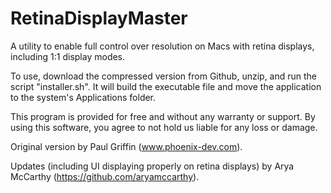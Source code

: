RetinaDisplayMaster
===================

A utility to enable full control over resolution on Macs with retina displays, including 1:1 display modes.

To use, download the compressed version from Github, unzip, and run the script "installer.sh". It will build the executable file and move the application to the system's Applications folder.

This program is provided for free and without any warranty or support.  By using this software, you agree to not hold us liable for any loss or damage.

Original version by Paul Griffin (www.phoenix-dev.com).

Updates (including UI displaying properly on retina displays) by Arya McCarthy (https://github.com/aryamccarthy).
